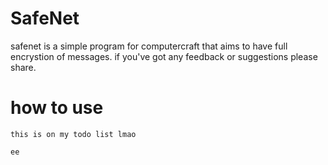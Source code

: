 # SafeNet
safenet is a simple program for computercraft that aims to have full encrystion of messages. if you've got any feedback or suggestions please share.

# how to use
```
this is on my todo list lmao

ee
```
